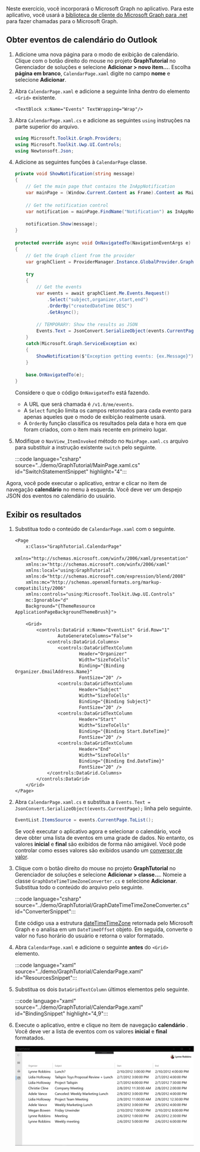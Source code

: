 <!-- markdownlint-disable MD002 MD041 -->

Neste exercício, você incorporará o Microsoft Graph no aplicativo. Para este aplicativo, você usará a [biblioteca de cliente do Microsoft Graph para .net](https://github.com/microsoftgraph/msgraph-sdk-dotnet) para fazer chamadas para o Microsoft Graph.

## <a name="get-calendar-events-from-outlook"></a>Obter eventos de calendário do Outlook

1. Adicione uma nova página para o modo de exibição de calendário. Clique com o botão direito do mouse no projeto **GraphTutorial** no Gerenciador de soluções e selecione **Adicionar > novo item...**. Escolha **página em branco**, `CalendarPage.xaml` digite no campo **nome** e selecione **Adicionar**.

1. Abra `CalendarPage.xaml` e adicione a seguinte linha dentro do elemento `<Grid>` existente.

    ```xaml
    <TextBlock x:Name="Events" TextWrapping="Wrap"/>
    ```

1. Abra `CalendarPage.xaml.cs` e adicione as seguintes `using` instruções na parte superior do arquivo.

    ```csharp
    using Microsoft.Toolkit.Graph.Providers;
    using Microsoft.Toolkit.Uwp.UI.Controls;
    using Newtonsoft.Json;
    ```

1. Adicione as seguintes funções à `CalendarPage` classe.

    ```csharp
    private void ShowNotification(string message)
    {
        // Get the main page that contains the InAppNotification
        var mainPage = (Window.Current.Content as Frame).Content as MainPage;

        // Get the notification control
        var notification = mainPage.FindName("Notification") as InAppNotification;

        notification.Show(message);
    }

    protected override async void OnNavigatedTo(NavigationEventArgs e)
    {
        // Get the Graph client from the provider
        var graphClient = ProviderManager.Instance.GlobalProvider.Graph;

        try
        {
            // Get the events
            var events = await graphClient.Me.Events.Request()
                .Select("subject,organizer,start,end")
                .OrderBy("createdDateTime DESC")
                .GetAsync();

            // TEMPORARY: Show the results as JSON
            Events.Text = JsonConvert.SerializeObject(events.CurrentPage);
        }
        catch(Microsoft.Graph.ServiceException ex)
        {
            ShowNotification($"Exception getting events: {ex.Message}");
        }

        base.OnNavigatedTo(e);
    }
    ```

    Considere o que o código `OnNavigatedTo` está fazendo.

    - A URL que será chamada é `/v1.0/me/events`.
    - A `Select` função limita os campos retornados para cada evento para apenas aqueles que o modo de exibição realmente usará.
    - A `OrderBy` função classifica os resultados pela data e hora em que foram criados, com o item mais recente em primeiro lugar.

1. Modifique o `NavView_ItemInvoked` método no `MainPage.xaml.cs` arquivo para substituir a instrução existente `switch` pelo seguinte.

    :::code language="csharp" source="../demo/GraphTutorial/MainPage.xaml.cs" id="SwitchStatementSnippet" highlight="4":::

Agora, você pode executar o aplicativo, entrar e clicar no item de navegação **calendário** no menu à esquerda. Você deve ver um despejo JSON dos eventos no calendário do usuário.

## <a name="display-the-results"></a>Exibir os resultados

1. Substitua todo o conteúdo de `CalendarPage.xaml` com o seguinte.

    ```xaml
    <Page
        x:Class="GraphTutorial.CalendarPage"
        xmlns="http://schemas.microsoft.com/winfx/2006/xaml/presentation"
        xmlns:x="http://schemas.microsoft.com/winfx/2006/xaml"
        xmlns:local="using:GraphTutorial"
        xmlns:d="http://schemas.microsoft.com/expression/blend/2008"
        xmlns:mc="http://schemas.openxmlformats.org/markup-compatibility/2006"
        xmlns:controls="using:Microsoft.Toolkit.Uwp.UI.Controls"
        mc:Ignorable="d"
        Background="{ThemeResource ApplicationPageBackgroundThemeBrush}">

        <Grid>
            <controls:DataGrid x:Name="EventList" Grid.Row="1"
                    AutoGenerateColumns="False">
                <controls:DataGrid.Columns>
                    <controls:DataGridTextColumn
                            Header="Organizer"
                            Width="SizeToCells"
                            Binding="{Binding Organizer.EmailAddress.Name}"
                            FontSize="20" />
                    <controls:DataGridTextColumn
                            Header="Subject"
                            Width="SizeToCells"
                            Binding="{Binding Subject}"
                            FontSize="20" />
                    <controls:DataGridTextColumn
                            Header="Start"
                            Width="SizeToCells"
                            Binding="{Binding Start.DateTime}"
                            FontSize="20" />
                    <controls:DataGridTextColumn
                            Header="End"
                            Width="SizeToCells"
                            Binding="{Binding End.DateTime}"
                            FontSize="20" />
                </controls:DataGrid.Columns>
            </controls:DataGrid>
        </Grid>
    </Page>
    ```

1. Abra `CalendarPage.xaml.cs` e substitua a `Events.Text = JsonConvert.SerializeObject(events.CurrentPage);` linha pelo seguinte.

    ```csharp
    EventList.ItemsSource = events.CurrentPage.ToList();
    ```

    Se você executar o aplicativo agora e selecionar o calendário, você deve obter uma lista de eventos em uma grade de dados. No entanto, os valores **inicial** e **final** são exibidos de forma não amigável. Você pode controlar como esses valores são exibidos usando um [conversor de valor](https://docs.microsoft.com/uwp/api/Windows.UI.Xaml.Data.IValueConverter).

1. Clique com o botão direito do mouse no projeto **GraphTutorial** no Gerenciador de soluções e selecione **Adicionar > classe...**. Nomeie a classe `GraphDateTimeTimeZoneConverter.cs` e selecione **Adicionar**. Substitua todo o conteúdo do arquivo pelo seguinte.

    :::code language="csharp" source="../demo/GraphTutorial/GraphDateTimeTimeZoneConverter.cs" id="ConverterSnippet":::

    Este código usa a estrutura [dateTimeTimeZone](/graph/api/resources/datetimetimezone?view=graph-rest-1.0) retornada pelo Microsoft Graph e o analisa em um `DateTimeOffset` objeto. Em seguida, converte o valor no fuso horário do usuário e retorna o valor formatado.

1. Abra `CalendarPage.xaml` e adicione o seguinte **antes** do `<Grid>` elemento.

    :::code language="xaml" source="../demo/GraphTutorial/CalendarPage.xaml" id="ResourcesSnippet":::

1. Substitua os dois `DataGridTextColumn` últimos elementos pelo seguinte.

    :::code language="xaml" source="../demo/GraphTutorial/CalendarPage.xaml" id="BindingSnippet" highlight="4,9":::

1. Execute o aplicativo, entre e clique no item de navegação **calendário** . Você deve ver a lista de eventos com os valores **inicial** e **final** formatados.

    ![Uma captura de tela da tabela de eventos](./images/add-msgraph-01.png)
